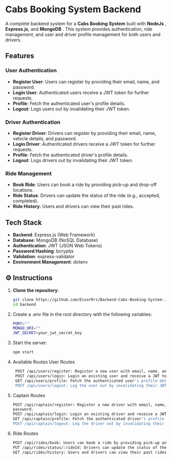 # Cabs Booking System Backend

A complete backend system for a **Cabs Booking System** built with  **NodeJs** , **Express.js**, and **MongoDB** . This system provides authentication, ride management, and user and driver profile management for both users and drivers.

## Features

### User Authentication
- **Register User**: Users can register by providing their email, name, and password.
- **Login User**: Authenticated users receive a JWT token for further requests.
- **Profile**: Fetch the authenticated user's profile details.
- **Logout**: Logs users out by invalidating their JWT token.

### Driver Authentication
- **Register Driver**: Drivers can register by providing their email, name, vehicle details, and password.
- **Login Driver**: Authenticated drivers receive a JWT token for further requests.
- **Profile**: Fetch the authenticated driver's profile details.
- **Logout**: Logs drivers out by invalidating their JWT token.

### Ride Management
- **Book Ride**: Users can book a ride by providing pick-up and drop-off locations.
- **Ride Status**: Drivers can update the status of the ride (e.g., accepted, completed).
- **Ride History**: Users and drivers can view their past rides.

## Tech Stack

- **Backend**: Express.js (Web Framework)
- **Database**: MongoDB (NoSQL Database)
- **Authentication**: JWT (JSON Web Tokens)
- **Password Hashing**: bcryptjs
- **Validation**: express-validator
- **Environment Management**: dotenv


## ⚙️ Instructions

1. **Clone the repository**:
   ```bash
   git clone https://github.com/EivorRrz/Backend-Cabs-Booking-System-.git
   cd backend

2. Create a .env file in the root directory with the following variables:
   ```bash
   PORT=""
   MONGO_URI=""
   JWT_SECRET=your_jwt_secret_key

3. Start the server:
    ```bash
    npm start

4. Available Routes
   User Routes
    ```bash
     POST /api/users/register: Register a new user with email, name, and password.
     POST /api/users/login: Login an existing user and receive a JWT token.
     GET /api/users/profile: Fetch the authenticated user's profile details.
     POST /api/users/logout: Log the user out by invalidating their JWT token
   
 5.  Captain Routes
     ```bash
     POST /api/captain/register: Register a new driver with email, name, vehicle details, and 
     password.
     POST /api/captain/login: Login an existing driver and receive a JWT token.
     GET /api/captain/profile: Fetch the authenticated driver's profile details.
     POST /api/captain/logout: Log the driver out by invalidating their JWT token
6.   Ride Routes
     ```bash
     POST /api/rides/book: Users can book a ride by providing pick-up and drop-off locations.
     PUT /api/rides/status/:rideId: Drivers can update the status of the ride (e.g., accepted, completed).
     GET /api/rides/history: Users and drivers can view their past rides.


